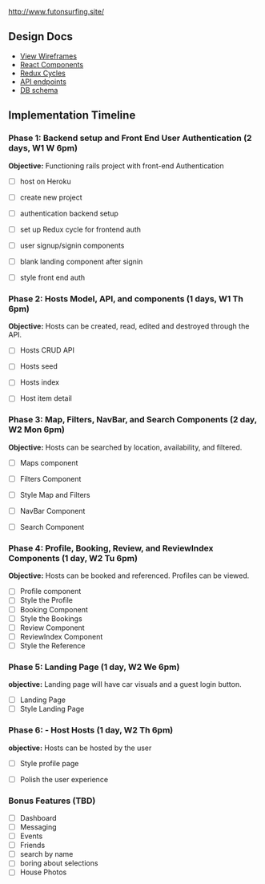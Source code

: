 http://www.futonsurfing.site/


## Design Docs
* [View Wireframes][views]
* [React Components][components]
* [Redux Cycles][redux-cycles]
* [API endpoints][api-endpoints]
* [DB schema][schema]

[views]: docs/views.md
[components]: docs/components.md
[redux-cycles]: docs/redux-cycles.md
[api-endpoints]: docs/api-endpoints.md
[schema]: docs/schema.md

## Implementation Timeline

### Phase 1: Backend setup and Front End User Authentication (2 days, W1 W 6pm)

**Objective:** Functioning rails project with front-end Authentication
- [ ] host on Heroku
- [ ] create new project
- [ ] authentication backend setup
- [ ] set up Redux cycle for frontend auth
- [ ] user signup/signin components
- [ ] blank landing component after signin
- [ ] style front end auth


### Phase 2: Hosts Model, API, and components (1 days, W1 Th 6pm)

**Objective:** Hosts can be created, read, edited and destroyed through
the API.

- [ ] Hosts CRUD API
- [ ] Hosts seed
- [ ] Hosts index
- [ ] Host item detail


### Phase 3: Map, Filters, NavBar, and Search Components (2 day, W2 Mon 6pm)

**Objective:** Hosts can be searched by location, availability, and filtered.

- [ ] Maps component
- [ ] Filters Component
- [ ] Style Map and Filters
- [ ] NavBar Component
- [ ] Search Component


### Phase 4: Profile, Booking, Review, and ReviewIndex Components (1 day, W2 Tu 6pm)

**Objective:** Hosts can be booked and referenced. Profiles can be viewed.

- [ ] Profile component
- [ ] Style the Profile
- [ ] Booking Component
- [ ] Style the Bookings
- [ ] Review Component
- [ ] ReviewIndex Component
- [ ] Style the Reference

### Phase 5: Landing Page (1 day, W2 We 6pm)

**objective:** Landing page will have car visuals and a guest login button.

- [ ] Landing Page
- [ ] Style Landing Page

### Phase 6: - Host Hosts (1 day, W2 Th 6pm)

**objective:** Hosts can be hosted by the user

- [ ] Style profile page
- [ ] Polish the user experience


### Bonus Features (TBD)
- [ ] Dashboard
- [ ] Messaging
- [ ] Events
- [ ] Friends
- [ ] search by name
- [ ] boring about selections
- [ ] House Photos

